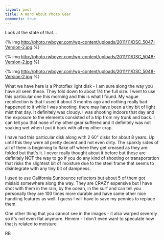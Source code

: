 ```yaml
---
layout: post
title: A Word About Photo Gear
comments: true
---
```

Look at the state of that...

{% img http://photo.rwboyer.com/wp-content/uploads/2011/11/DSC_5047-Version-2.jpg %}

{% img http://photo.rwboyer.com/wp-content/uploads/2011/11/DSC_5048-Version-2.jpg %}

{% img http://photo.rwboyer.com/wp-content/uploads/2011/11/DSC_5048-Version-2.jpg %}

What we have here is a Photoflex light disk - I am sure along the way you have all seen these. They fold down to about 1/4 the full size. I went to use this particular one this morning and this is what I found. My vague recollection is that I used it about 3 months ago and nothing really bad happened to it while I was shooting. there may have been a tiny bit of light mist that day. It definitely was cloudy. I was shooting indoors that day and the exposure to the elements consisted of a trip from my trunk and back. I can tell you that none of my other gear suffered and it definitely was not soaking wet when I put it back with all my other crap.

I have had this particular disk along with 2 60" disks for about 8 years. Up until this they were all pretty decent and not even dirty. The sparkly sides of all of them is beginning to flake off where they get creased as they are folded but that's it. I never really thought about it before but these are definitely NOT the way to go if you do any kind of shooting or transportation that risks the slightest bit of moisture due to the steel frame that seems to disintegrate with any tiny bit of dampness.

I used to use California Sunbounce reflectors but about 5 of them got mislaid somewhere along the way. They are CRAZY expensive but I have shot with them in the rain, by the ocean, in the surf and can tell you personally they are 100 times more durable and have some other nice handling features as well. I guess I will have to save my pennies to replace them.

One other thing that you cannot see in the images - it also warped severely so it's not even flat anymore. Hmmm - I don't even want to speculate how that is related to moisture.

RB